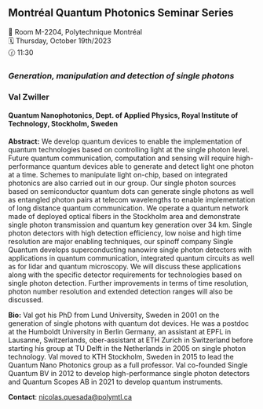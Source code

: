 ## Montréal Quantum Photonics Seminar Series

📍 Room M-2204, Polytechnique Montréal <br>
🗓️ Thursday, October 19th/2023 <br>
🕜 11:30 <br>

### *Generation, manipulation and detection of single photons*
### Val Zwiller
#### Quantum Nanophotonics, Dept. of Applied Physics, Royal Institute of Technology, Stockholm, Sweden


**Abstract:** We develop quantum devices to enable the implementation of quantum technologies based on controlling light at the single photon level. Future quantum communication, computation and sensing will require high-performance quantum devices able to generate and detect light one photon at a time.
Schemes to manipulate light on-chip, based on integrated photonics are also carried out in our group. Our single photon sources based on semiconductor quantum dots can generate single photons as well as entangled photon pairs at telecom wavelengths to enable implementation of long distance quantum communication. We operate a quantum network made of deployed optical fibers in the Stockholm area and demonstrate single photon transmission and quantum key generation over 34 km.
Single photon detectors with high detection efficiency, low noise and high time resolution are major enabling techniques, our spinoff company Single Quantum develops superconducting nanowire single photon detectors with applications in quantum communication, integrated quantum circuits as well as for lidar and quantum microscopy. We will discuss these applications along with the specific detector requirements for technologies based on single photon detection. Further improvements in terms of time resolution, photon number resolution and extended detection ranges will also be discussed.

**Bio:** Val got his PhD from Lund University, Sweden in 2001 on the generation of single photons with quantum dot devices. He was a postdoc at the Humboldt University in Berlin Germany, an assistant at EPFL in Lausanne, Switzerlands, ober-assistant at ETH Zurich in Switzerland before starting his group at TU Delft in the Netherlands in 2005 on single photon technology. Val moved to KTH Stockholm, Sweden in 2015 to lead the Quantum Nano Photonics group as a full professor. Val co-founded Single Quantum BV in 2012 to develop high-performance single photon detectors and Quantum Scopes AB in 2021 to develop quantum instruments.

**Contact**: nicolas.quesada@polymtl.ca
